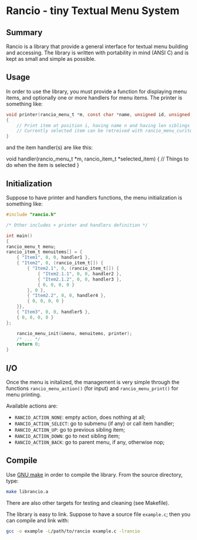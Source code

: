 Rancio - tiny Textual Menu System
=================================

Summary
-------

Rancio is a library that provide a general interface for textual menu building
and accessing. The library is written with portability in mind (ANSI C) and is 
kept as small and simple as possible.

Usage
-----

In order to use the library, you must provide a function for displaying menu
items, and optionally one or more handlers for menu items. The printer is
something like:

```C
void printer(rancio_menu_t *m, const char *name, unsigned id, unsigned len)
{
    // Print item at position i, having name n and having len siblings
    // Currently selected item can be retreived with rancio_menu_curitem_id(m)
}
```

and the item handler(s) are like this:

void handler(rancio_menu_t *m, rancio_item_t *selected_item)
{
    // Things to do when the item is selected
}

Initialization
--------------

Suppose to have printer and handlers functions, the menu initialization is
something like:

```C
#include "rancio.h"

/* Other includes + printer and handlers definition */

int main()
{
rancio_menu_t menu;
rancio_item_t menuitems[] = {
    { "Item1", 0, 0, handler1 },
    { "Item2", 0, (rancio_item_t[]) {
        { "Item2.1", 0, (rancio_item_t[]) {
            { "Item2.1.1", 0, 0, handler2 },
            { "Item2.1.2", 0, 0, handler3 },
            { 0, 0, 0, 0 }
        }, 0 },
        { "Item2.2", 0, 0, handler4 },
        { 0, 0, 0, 0 }
    }},
    { "Item3", 0, 0, handler5 },
    { 0, 0, 0, 0 }
};

    rancio_menu_init(&menu, menuitems, printer);
    /* ... */
    return 0;
}
```

I/O
---

Once the menu is initalized, the management is very simple through the 
functions `rancio_menu_action()` (for input) and `rancio_menu_print()` for
menu printing.

Available actions are:

* `RANCIO_ACTION_NONE`: empty action, does nothing at all;
* `RANCIO_ACTION_SELECT`: go to submenu (if any) or call item handler;
* `RANCIO_ACTION_UP`: go to previous sibling item;
* `RANCIO_ACTION_DOWN`: go to next sibling item;
* `RANCIO_ACTION_BACK`: go to parent menu, if any, otherwise nop;

Compile
-------

Use [GNU make](http://www.gnu.org/software/make/) in order to compile the
library. From the source directory, type:

```bash
make librancio.a
```

There are also other targets for testing and cleaning (see Makefile).

The library is easy to link. Suppose to have a source file `example.c`;
then you can compile and link with:

```bash
gcc -o example -L/path/to/rancio example.c -lrancio
```
